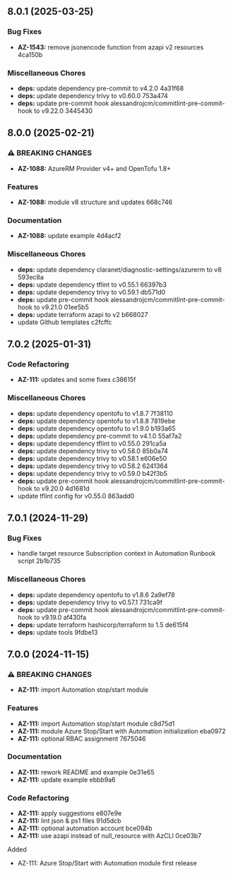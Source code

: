 ## 8.0.1 (2025-03-25)

### Bug Fixes

* **AZ-1543:** remove jsonencode function from azapi v2 resources 4ca150b

### Miscellaneous Chores

* **deps:** update dependency pre-commit to v4.2.0 4a31f68
* **deps:** update dependency trivy to v0.60.0 753a474
* **deps:** update pre-commit hook alessandrojcm/commitlint-pre-commit-hook to v9.22.0 3445430

## 8.0.0 (2025-02-21)

### ⚠ BREAKING CHANGES

* **AZ-1088:** AzureRM Provider v4+ and OpenTofu 1.8+

### Features

* **AZ-1088:** module v8 structure and updates 668c746

### Documentation

* **AZ-1088:** update example 4d4acf2

### Miscellaneous Chores

* **deps:** update dependency claranet/diagnostic-settings/azurerm to v8 593ec8a
* **deps:** update dependency tflint to v0.55.1 66397b3
* **deps:** update dependency trivy to v0.59.1 db571d0
* **deps:** update pre-commit hook alessandrojcm/commitlint-pre-commit-hook to v9.21.0 01ee5b5
* **deps:** update terraform azapi to v2 b668027
* update Github templates c2fcffc

## 7.0.2 (2025-01-31)

### Code Refactoring

* **AZ-111:** updates and some fixes c38615f

### Miscellaneous Chores

* **deps:** update dependency opentofu to v1.8.7 7f38110
* **deps:** update dependency opentofu to v1.8.8 7819ebe
* **deps:** update dependency opentofu to v1.9.0 b193a65
* **deps:** update dependency pre-commit to v4.1.0 55af7a2
* **deps:** update dependency tflint to v0.55.0 291ca5a
* **deps:** update dependency trivy to v0.58.0 85b0a74
* **deps:** update dependency trivy to v0.58.1 e606e50
* **deps:** update dependency trivy to v0.58.2 6241364
* **deps:** update dependency trivy to v0.59.0 b42f3b5
* **deps:** update pre-commit hook alessandrojcm/commitlint-pre-commit-hook to v9.20.0 4d1681d
* update tflint config for v0.55.0 863add0

## 7.0.1 (2024-11-29)

### Bug Fixes

* handle target resource Subscription context in Automation Runbook script 2b1b735

### Miscellaneous Chores

* **deps:** update dependency opentofu to v1.8.6 2a9ef78
* **deps:** update dependency trivy to v0.57.1 731ca9f
* **deps:** update pre-commit hook alessandrojcm/commitlint-pre-commit-hook to v9.19.0 af430fa
* **deps:** update terraform hashicorp/terraform to 1.5 de615f4
* **deps:** update tools 9fdbe13

## 7.0.0 (2024-11-15)

### ⚠ BREAKING CHANGES

* **AZ-111:** import Automation stop/start module

### Features

* **AZ-111:** import Automation stop/start module c8d75d1
* **AZ-111:** module Azure Stop/Start with Automation initialization eba0972
* **AZ-111:** optional RBAC assignment 7675046

### Documentation

* **AZ-111:** rework README and example 0e31e65
* **AZ-111:** update example ebbb9a6

### Code Refactoring

* **AZ-111:** apply suggestions e807e9e
* **AZ-111:** lint json & ps1 files 91d5dcb
* **AZ-111:** optional automation account bce094b
* **AZ-111:** use azapi instead of null_resource with AzCLI 0ce03b7

Added
  * AZ-111: Azure Stop/Start with Automation module first release
